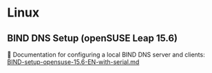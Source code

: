 # Linux

## BIND DNS Setup (openSUSE Leap 15.6)

📄 Documentation for configuring a local BIND DNS server and clients:  
[BIND-setup-opensuse-15.6-EN-with-serial.md](./BIND-setup-opensuse-15.6-EN-with-serial.md)

